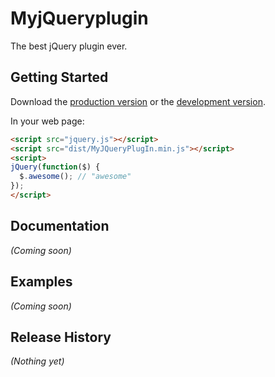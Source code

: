 # MyjQueryplugin

The best jQuery plugin ever.

## Getting Started
Download the [production version][min] or the [development version][max].

[min]: https://raw.github.com/timeislife/MyJQueryPlugIn/master/dist/MyJQueryPlugIn.min.js
[max]: https://raw.github.com/timeislife/MyJQueryPlugIn/master/dist/MyJQueryPlugIn.js

In your web page:

```html
<script src="jquery.js"></script>
<script src="dist/MyJQueryPlugIn.min.js"></script>
<script>
jQuery(function($) {
  $.awesome(); // "awesome"
});
</script>
```

## Documentation
_(Coming soon)_

## Examples
_(Coming soon)_

## Release History
_(Nothing yet)_
